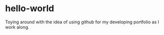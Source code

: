 hello-world
===========
Toying around with the idea of using github for my developing portfolio as I work along.
